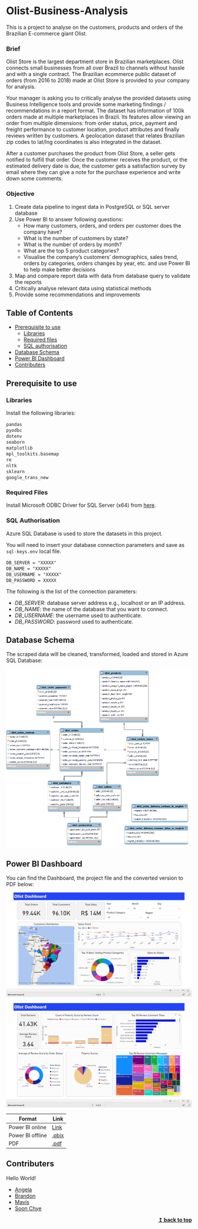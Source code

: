 # Olist-Business-Analysis
This is a project to analyse on the customers, products and orders of the Brazilian E-commerce giant Olist.

### Brief
Olist Store is the largest department store in Brazilian marketplaces. Olist connects small businesses from all over Brazil to channels without hassle and with a single contract. The Brazilian ecommerce public dataset of orders (from 2016 to 2018) made at Olist Store is provided to your company for analysis.

Your manager is asking you to critically analyse the provided datasets using Business Intelligence tools and provide some marketing findings / recommendations in a report format. The dataset has information of 100k orders made at multiple marketplaces in Brazil. Its features allow viewing an order from multiple dimensions: from order status, price, payment and freight performance to customer location, product attributes and finally reviews written by customers. A geolocation dataset that relates Brazilian zip codes to lat/lng coordinates is also integrated in the dataset.

After a customer purchases the product from Olist Store, a seller gets notified to fulfill that order. Once the customer receives the product, or the estimated delivery date is due, the customer gets a satisfaction survey by email where they can give a note for the purchase experience and write down some comments.

### Objective
1. Create data pipeline to ingest data in PostgreSQL or SQL server database
2. Use Power BI to answer following questions:
    - How many customers, orders, and orders per customer does the company have?
    - What is the number of customers by state?
    - What is the number of orders by month?
    - What are the top 5 product categories?
    - Visualise the company’s customers’ demographics, sales trend, orders by categories, orders changes by year, etc. and use Power BI to help make better decisions
3. Map and compare report data with data from database query to validate the reports
4. Critically analyse relevant data using statistical methods
5. Provide some recommendations and improvements

## Table of Contents
- [Prerequisite to use](#prerequisite-to-use)
  - [Libraries](#libraries)
  - [Required files](#required-files)
  - [SQL authorisation](#sql-authorisation)
- [Database Schema](#database-schema)
- [Power BI Dashboard](#power-bi-dashboard)
- [Contributers](#contributers)

## Prerequisite to use
### Libraries
Install the following libraries:

```
pandas
pyodbc
dotenv
seaborn
matplotlib
mpl_toolkits.basemap
re
nltk
sklearn
google_trans_new
```

### Required Files
Install Microsoft ODBC Driver for SQL Server (x64) from [here](https://docs.microsoft.com/en-us/sql/connect/odbc/download-odbc-driver-for-sql-server?view=sql-server-ver15#download-for-windows).

### SQL Authorisation
Azure SQL Database is used to store the datasets in this project.

You will need to insert your database connection parameters and save as `sql-keys.env` local file.

```
DB_SERVER = "XXXXX"
DB_NAME = "XXXXX" 
DB_USERNAME = "XXXXX"
DB_PASSWORD = XXXXX
```
The following is the list of the connection parameters:
- *DB_SERVER*: database server address e.g., localhost or an IP address.
- *DB_NAME*: the name of the database that you want to connect.
- *DB_USERNAME*: the username used to authenticate.
- *DB_PASSWORD*: password used to authenticate.

## Database Schema
The scraped data will be cleaned, transformed, loaded and stored in Azure SQL Database:

![image](https://github.com/NoahPlage/Olist-Business-Analysis/blob/main/img/database-schema.png)

## Power BI Dashboard
You can find the Dashboard, the project file and the converted version to PDF below:

![image](https://github.com/NoahPlage/Olist-Business-Analysis/blob/main/img/powerbi-p1.png)

![image](https://github.com/NoahPlage/Olist-Business-Analysis/blob/main/img/powerbi-p2.png)


| Format | Link |
|--|--|
|Power BI online|[Link](https://app.powerbi.com/view?r=eyJrIjoiMTc0YmQyN2QtMmY4ZS00ZDhjLWE1YmUtMzE3MTczNWQ3YThiIiwidCI6IjI1YTk5YmYwLThlNzItNDcyYS1hZTUwLWFkZmJkZjBkZjZmMSIsImMiOjEwfQ%3D%3D&pageName=ReportSection)|
|Power BI offline|[.pbix](https://github.com/NoahPlage/Olist-Business-Analysis/blob/main/docs/olist-business-analysis.pbix)|
|PDF|[.pdf](https://github.com/NoahPlage/Olist-Business-Analysis/blob/main/docs/olist-business-analysis.pdf)|

## Contributers
Hello World!

- [Angela](https://www.linkedin.com/in/angela-p-171b30136/)
- [Brandon](https://www.linkedin.com/in/jinheng-lim/)
- [Mavis](https://www.linkedin.com/in/mavis-luo-3a5b76192/)
- [Soon Chye](https://www.linkedin.com/in/lim-soonchye/)

<div align="right">
    <b><a href="#">↥ back to top</a></b>
</div>
